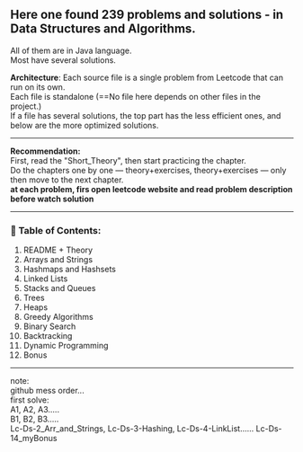 ## Here one found 239 problems and solutions - in Data Structures and Algorithms.

All of them are in Java language.  
Most have several solutions.

**Architecture**: Each source file is a single problem from Leetcode that can run on its own.  
Each file is standalone (==No file here depends on other files in the project.)  
If a file has several solutions, the top part has the less efficient ones, and below are the more optimized solutions.

---

**Recommendation:**  
First, read the "Short_Theory", then start practicing the chapter.  
Do the chapters one by one — theory+exercises, theory+exercises — only then move to the next chapter.  
**at each problem, firs open leetcode website and read problem description before watch solution**

---

### 📘 Table of Contents:

1. README + Theory  
2. Arrays and Strings  
3. Hashmaps and Hashsets  
4. Linked Lists  
5. Stacks and Queues  
6. Trees  
7. Heaps  
8. Greedy Algorithms  
9. Binary Search  
10. Backtracking  
11. Dynamic Programming  
13. Bonus  

---

note:  
github mess order...  
first solve:  
A1, A2, A3.....  
B1, B2, B3.....  
Lc-Ds-2_Arr_and_Strings, Lc-Ds-3-Hashing, Lc-Ds-4-LinkList...... Lc-Ds-14_myBonus  